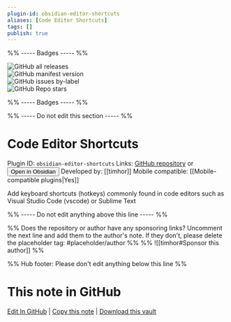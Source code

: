 ```yaml
---
plugin-id: obsidian-editor-shortcuts
aliases: [Code Editor Shortcuts]
tags: []
publish: true
---
```


%% ----- Badges ----- %%

![GitHub all releases](https://img.shields.io/github/downloads/timhor/obsidian-editor-shortcuts/total?color=573E7A&logo=github&style=for-the-badge)  
![GitHub manifest version](https://img.shields.io/github/manifest-json/v/timhor/obsidian-editor-shortcuts?color=573E7A&logo=github&style=for-the-badge)  
![GitHub issues by-label](https://img.shields.io/github/issues/timhor/obsidian-editor-shortcuts/help%20wanted?color=573E7A&logo=github&style=for-the-badge)  
![GitHub Repo stars](https://img.shields.io/github/stars/timhor/obsidian-editor-shortcuts?color=573E7A&logo=github&style=for-the-badge)

%% ----- Badges ----- %%

%% ----- Do not edit this section ----- %%

# Code Editor Shortcuts

Plugin ID: `obsidian-editor-shortcuts`
Links: [GitHub repository](https://github.com/timhor/obsidian-editor-shortcuts) or [<button id=HH>Open in Obsidian</button>](obsidian://show-plugin?id=obsidian-editor-shortcuts)
Developed by: [[timhor]]
Mobile compatible: [[Mobile-compatible plugins|Yes]]

Add keyboard shortcuts (hotkeys) commonly found in code editors such as Visual Studio Code (vscode) or Sublime Text

%% ----- Do not edit anything above this line ----- %%

%% Does the repository or author have any sponsoring links? Uncomment the next line and add them to the author's note. If they don't, please delete the placeholder tag: #placeholder/author %%
%% ![[timhor#Sponsor this author]] %%

%% Hub footer: Please don't edit anything below this line %%

# This note in GitHub

<span class="git-footer">[Edit In GitHub](https://github.dev/obsidian-community/obsidian-hub/blob/main/02%20-%20Community%20Expansions/02.05%20All%20Community%20Expansions/Plugins/obsidian-editor-shortcuts.md "git-hub-edit-note") | [Copy this note](https://raw.githubusercontent.com/obsidian-community/obsidian-hub/main/02%20-%20Community%20Expansions/02.05%20All%20Community%20Expansions/Plugins/obsidian-editor-shortcuts.md "git-hub-copy-note") | [Download this vault](https://github.com/obsidian-community/obsidian-hub/archive/refs/heads/main.zip "git-hub-download-vault") </span>
